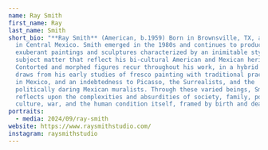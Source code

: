 ```yaml
---
name: Ray Smith
first_name: Ray
last_name: Smith
short_bio: "**Ray Smith** (American, b.1959) Born in Brownsville, TX, and raised
  in Central Mexico. Smith emerged in the 1980s and continues to produce
  exuberant paintings and sculptures characterized by an inimitable style and
  subject matter that reflect his bi-cultural American and Mexican heritage.
  Contorted and morphed figures recur throughout his work, in a hybrid that
  draws from his early studies of fresco painting with traditional practitioners
  in Mexico, and an indebtedness to Picasso, the Surrealists, and the
  politically daring Mexican muralists. Through these varied beings, Smith
  reflects upon the complexities and absurdities of society, family, politics,
  culture, war, and the human condition itself, framed by birth and death."
portraits:
  - media: 2024/09/ray-smith
website: https://www.raysmithstudio.com/
instagram: raysmithstudio
---
```

